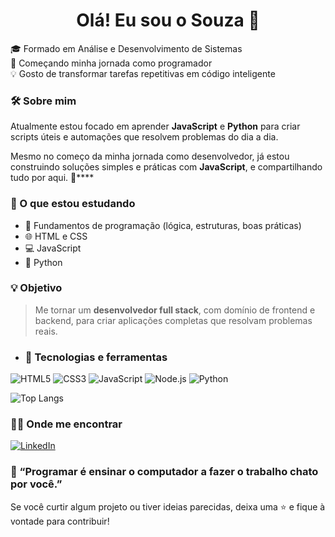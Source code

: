 <h1 align="center">Olá! Eu sou o Souza 👋</h1>

🎓 Formado em Análise e Desenvolvimento de Sistemas  
🚀 Começando minha jornada como programador  
💡 Gosto de transformar tarefas repetitivas em código inteligente

### 🛠️ Sobre mim

Atualmente estou focado em aprender **JavaScript** e **Python** para criar scripts úteis e automações que resolvem problemas do dia a dia.

Mesmo no começo da minha jornada como desenvolvedor, já estou construindo soluções simples e práticas com **JavaScript**, e compartilhando tudo por aqui. 📂****

### 🌱 O que estou estudando

- 📘 Fundamentos de programação (lógica, estruturas, boas práticas)
- 🌐 HTML e CSS
- 💻 JavaScript 
- 🐍 Python 

### 💡 Objetivo

>Me tornar um **desenvolvedor full stack**, com domínio de frontend e backend, para criar aplicações completas que resolvam problemas reais.

- ### 🧰 Tecnologias e ferramentas

![HTML5](https://img.shields.io/badge/-HTML5-E34F26?style=flat&logo=html5&logoColor=fff)
![CSS3](https://img.shields.io/badge/-CSS3-1572B6?style=flat&logo=css3&logoColor=fff)
![JavaScript](https://img.shields.io/badge/-JavaScript-F7DF1E?style=flat&logo=javascript&logoColor=000)
![Node.js](https://img.shields.io/badge/-Node.js-339933?style=flat&logo=nodedotjs&logoColor=fff)
![Python](https://img.shields.io/badge/-Python-3776AB?style=flat&logo=python&logoColor=fff)

![Top Langs](https://github-readme-stats.vercel.app/api/top-langs/?username=souuza-dev&layout=compact&langs_count=6&theme=github_dark&show_icons=true)

### 👨‍💻 Onde me encontrar

[![LinkedIn](https://img.shields.io/badge/-LinkedIn-0A66C2?style=flat&logo=linkedin&logoColor=white)](https://www.linkedin.com/in/viniciussalves/)

### 💬 “Programar é ensinar o computador a fazer o trabalho chato por você.”

Se você curtir algum projeto ou tiver ideias parecidas, deixa uma ⭐ e fique à vontade para contribuir!
